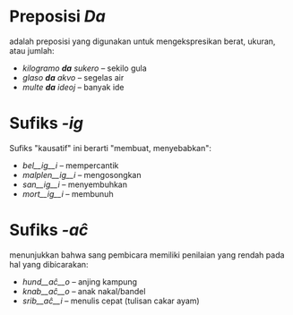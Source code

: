 # Preposisi *Da*

adalah preposisi yang digunakan untuk mengekspresikan berat, ukuran, atau jumlah:

- *kilogramo __da__ sukero* – sekilo gula
- *glaso __da__ akvo* – segelas air
- *multe __da__ ideoj* – banyak ide

# Sufiks *-ig*

Sufiks "kausatif" ini berarti "membuat, menyebabkan":

- *bel__ig__i* – mempercantik
- *malplen__ig__i* – mengosongkan
- *san__ig__i* – menyembuhkan
- *mort__ig__i* – membunuh

# Sufiks *-aĉ*

 menunjukkan bahwa sang pembicara memiliki penilaian yang rendah pada hal yang dibicarakan:

- *hund__aĉ__o* – anjing kampung
- *knab__aĉ__o* – anak nakal/bandel
- *srib__aĉ__i* – menulis cepat (tulisan cakar ayam)
 
